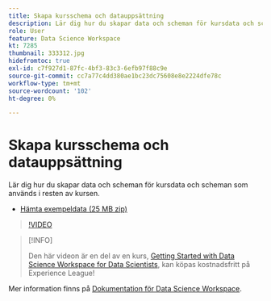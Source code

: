 ```yaml
---
title: Skapa kursschema och datauppsättning
description: Lär dig hur du skapar data och scheman för kursdata och scheman som används i resten av kursen.
role: User
feature: Data Science Workspace
kt: 7285
thumbnail: 333312.jpg
hidefromtoc: true
exl-id: c7f927d1-87fc-4bf3-83c3-6efb97f88c9e
source-git-commit: cc7a77c4dd380ae1bc23dc75608e8e2224dfe78c
workflow-type: tm+mt
source-wordcount: '102'
ht-degree: 0%

---
```


# Skapa kursschema och datauppsättning

Lär dig hur du skapar data och scheman för kursdata och scheman som används i resten av kursen.

* [Hämta exempeldata (25 MB zip)](../assets/DSW-course-sample-assets.zip)

>[!VIDEO](https://video.tv.adobe.com/v/333312?quality=12&learn=on)

>[!INFO]
>
> Den här videon är en del av en kurs, [Getting Started with Data Science Workspace for Data Scientists](https://experienceleague.adobe.com/?recommended=ExperiencePlatform-U-1-2021.1.dsw), kan köpas kostnadsfritt på Experience League!

Mer information finns på [Dokumentation för Data Science Workspace](https://experienceleague.adobe.com/docs/experience-platform/data-science-workspace/home.html).